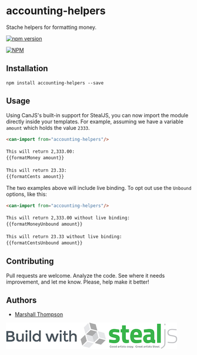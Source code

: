 # accounting-helpers
Stache helpers for formatting money.

[![npm version](https://badge.fury.io/js/accounting-helpers.svg)](https://badge.fury.io/js/accounting-helpers)

[![NPM](https://nodei.co/npm/accounting-helpers.png?downloads=true&downloadRank=true&stars=true)](https://nodei.co/npm/accounting-helpers/)

## Installation
```
npm install accounting-helpers --save
```

## Usage

Using CanJS's built-in support for StealJS, you can now import the module directly inside your templates.  For example, assuming we have a variable `amount` which holds the value `2333`.
```html
<can-import from="accounting-helpers"/>

This will return 2,333.00:
{{formatMoney amount}}

This will return 23.33:
{{formatCents amount}}
```

The two examples above will include live binding.  To opt out use the `Unbound` options, like this:
```html
<can-import from="accounting-helpers"/>

This will return 2,333.00 without live binding:
{{formatMoneyUnbound amount}}

This will return 23.33 without live binding:
{{formatCentsUnbound amount}}
```

## Contributing
Pull requests are welcome. Analyze the code. See where it needs improvement, and let me know. Please, help make it better!

## Authors

- [Marshall Thompson](https://github.com/marshallswain)

[![Built with StealJS](./build-with-stealjs.jpg)](http://StealJS.com)
